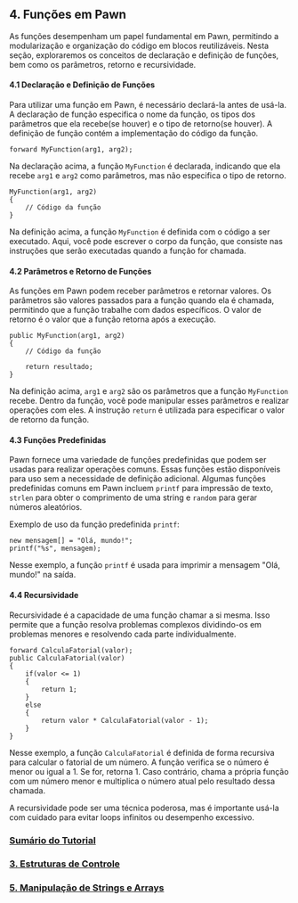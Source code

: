 ## 4. Funções em Pawn

As funções desempenham um papel fundamental em Pawn, permitindo a modularização e organização do código em blocos reutilizáveis. Nesta seção, exploraremos os conceitos de declaração e definição de funções, bem como os parâmetros, retorno e recursividade.

#### 4.1 Declaração e Definição de Funções

Para utilizar uma função em Pawn, é necessário declará-la antes de usá-la. A declaração de função especifica o nome da função, os tipos dos parâmetros que ela recebe(se houver) e o tipo de retorno(se houver). A definição de função contém a implementação do código da função.

```pawn
forward MyFunction(arg1, arg2);
```

Na declaração acima, a função `MyFunction` é declarada, indicando que ela recebe `arg1` e `arg2` como parâmetros, mas não especifica o tipo de retorno.

```pawn
MyFunction(arg1, arg2)
{
	// Código da função
}
```

Na definição acima, a função `MyFunction` é definida com o código a ser executado. Aqui, você pode escrever o corpo da função, que consiste nas instruções que serão executadas quando a função for chamada.

#### 4.2 Parâmetros e Retorno de Funções

As funções em Pawn podem receber parâmetros e retornar valores. Os parâmetros são valores passados para a função quando ela é chamada, permitindo que a função trabalhe com dados específicos. O valor de retorno é o valor que a função retorna após a execução.

```pawn
public MyFunction(arg1, arg2)
{
	// Código da função
	
	return resultado;
}
```

Na definição acima, `arg1` e `arg2` são os parâmetros que a função `MyFunction` recebe. Dentro da função, você pode manipular esses parâmetros e realizar operações com eles. A instrução `return` é utilizada para especificar o valor de retorno da função.

#### 4.3 Funções Predefinidas

Pawn fornece uma variedade de funções predefinidas que podem ser usadas para realizar operações comuns. Essas funções estão disponíveis para uso sem a necessidade de definição adicional. Algumas funções predefinidas comuns em Pawn incluem `printf` para impressão de texto, `strlen` para obter o comprimento de uma string e `random` para gerar números aleatórios.

Exemplo de uso da função predefinida `printf`:

```pawn
new mensagem[] = "Olá, mundo!";
printf("%s", mensagem);
```

Nesse exemplo, a função `printf` é usada para imprimir a mensagem "Olá, mundo!" na saída.

#### 4.4 Recursividade

Recursividade é a capacidade de uma função chamar a si mesma. Isso permite que a função resolva problemas complexos dividindo-os em problemas menores e resolvendo cada parte individualmente.

```pawn
forward CalculaFatorial(valor);
public CalculaFatorial(valor)
{
	if(valor <= 1)
	{
		return 1;
	}
	else
	{
		return valor * CalculaFatorial(valor - 1);
	}
}
```

Nesse exemplo, a função `CalculaFatorial` é definida de forma recursiva para calcular o fatorial de um número. A função verifica se o número é menor ou igual a 1. Se for, retorna 1. Caso contrário, chama a própria função com um número menor e multiplica o número atual pelo resultado dessa chamada.

A recursividade pode ser uma técnica poderosa, mas é importante usá-la com cuidado para evitar loops infinitos ou desempenho excessivo.

### [Sumário do Tutorial](https://github.com/device-black/pawn-tutorial/)
### [3. Estruturas de Controle](https://github.com/device-black/pawn-tutorial/)
### [5. Manipulação de Strings e Arrays](https://github.com/device-black/pawn-tutorial/)